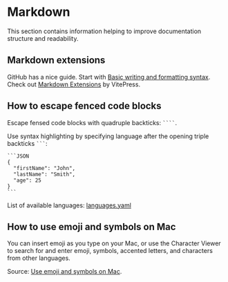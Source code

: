 # Markdown

This section contains information helping to improve documentation structure and readability.

## Markdown extensions

GitHub has a nice guide. Start with [Basic writing and formatting syntax](https://docs.github.com/en/get-started/writing-on-github/getting-started-with-writing-and-formatting-on-github/basic-writing-and-formatting-syntax). Check out [Markdown Extensions](https://vitepress.dev/guide/markdown) by VitePress.

## How to escape fenced code blocks

Escape fensed code blocks with quadruple backticks: ` ```` `.

Use syntax highlighting by specifying language after the opening triple backticks ` ``` `:

````
```JSON
{
  "firstName": "John",
  "lastName": "Smith",
  "age": 25
}
```
````

List of available languages: [languages.yaml](https://github.com/github-linguist/linguist/blob/master/lib/linguist/languages.yml)

## How to use emoji and symbols on Mac

You can insert emoji as you type on your Mac, or use the Character Viewer to search for and enter emoji, symbols, accented letters, and characters from other languages.

Source: [Use emoji and symbols on Mac](https://support.apple.com/guide/mac-help/use-emoji-and-symbols-on-mac-mchlp1560/mac).
